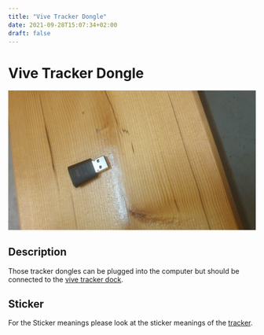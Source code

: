 ```yaml
---
title: "Vive Tracker Dongle"
date: 2021-09-28T15:07:34+02:00
draft: false
---
```


# Vive Tracker Dongle

![Vive tracker dongle](./img/vive-tracker-dongle.jpg)

## Description

Those tracker dongles can be plugged into the computer but should be connected to the 
[vive tracker dock](/docs/items/vive-tracker-dock).

## Sticker

For the Sticker meanings please look at the sticker meanings of the [tracker](/docs/items/vive-tracker).
